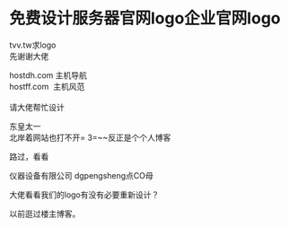 # 免费设计服务器官网logo企业官网logo


tvv.tw求logo <img src="static/image/smiley/default/lol.gif" smilieid="12" border="0" alt="" /><img src="static/image/smiley/default/lol.gif" smilieid="12" border="0" alt="" /><img src="static/image/smiley/default/lol.gif" smilieid="12" border="0" alt="" /><img src="static/image/smiley/default/lol.gif" smilieid="12" border="0" alt="" /><img src="static/image/smiley/default/lol.gif" smilieid="12" border="0" alt="" /><img src="static/image/smiley/default/lol.gif" smilieid="12" border="0" alt="" /><br />
先谢谢大佬

hostdh.com 主机导航<br />
hostff.com&nbsp;&nbsp;主机风范<br />
<br />
请大佬帮忙设计<img src="static/image/smiley/default/lol.gif" smilieid="12" border="0" alt="" />

东皇太一<br />
北岸着网站也打不开= 3=~~反正是个个人博客

路过，看看

仪器设备有限公司 dgpengsheng点CO母

大佬看看我们的logo有没有必要重新设计？

以前逛过楼主博客。<img id="aimg_AdFxD" onclick="zoom(this, this.src, 0, 0, 0)" class="zoom" src="https://cdn.jsdelivr.net/gh/hishis/forum-master/public/images/patch.gif" onmouseover="img_onmouseoverfunc(this)" onload="thumbImg(this)" border="0" alt="" />

